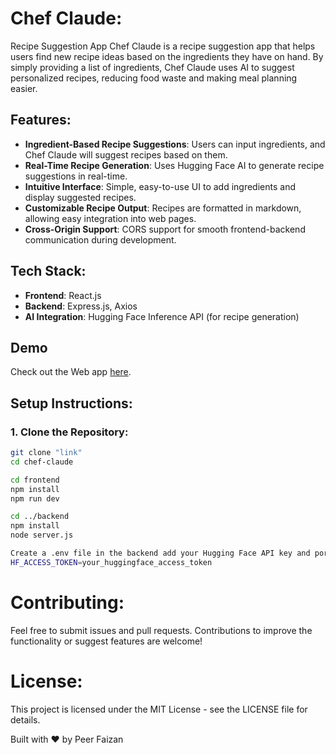# Chef Claude:
Recipe Suggestion App
Chef Claude is a recipe suggestion app that helps users find new recipe ideas based on the ingredients they have on hand. By simply providing a list of ingredients, Chef Claude uses AI to suggest personalized recipes, reducing food waste and making meal planning easier.

## Features:
- **Ingredient-Based Recipe Suggestions**: Users can input ingredients, and Chef Claude will suggest recipes based on them.
- **Real-Time Recipe Generation**: Uses Hugging Face AI to generate recipe suggestions in real-time.
- **Intuitive Interface**: Simple, easy-to-use UI to add ingredients and display suggested recipes.
- **Customizable Recipe Output**: Recipes are formatted in markdown, allowing easy integration into web pages.
- **Cross-Origin Support**: CORS support for smooth frontend-backend communication during development.

## Tech Stack:
- **Frontend**: React.js
- **Backend**: Express.js, Axios
- **AI Integration**: Hugging Face Inference API (for recipe generation)

## Demo
Check out the Web app [here]( https://recipe-generator-idpf.vercel.app/).

## Setup Instructions:

### 1. Clone the Repository:
```bash
git clone "link"
cd chef-claude

cd frontend
npm install
npm run dev

cd ../backend
npm install
node server.js

Create a .env file in the backend add your Hugging Face API key and port:
HF_ACCESS_TOKEN=your_huggingface_access_token
```

# Contributing:
Feel free to submit issues and pull requests. Contributions to improve the functionality or suggest features are welcome!

# License:
This project is licensed under the MIT License - see the LICENSE file for details.

Built with ❤️ by Peer Faizan


